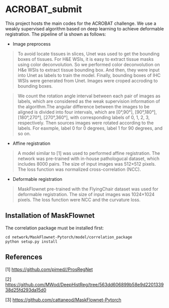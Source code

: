 # ACROBAT_submit
This project hosts the main codes for the ACROBAT challenge. We use a weakly supervised algorithm based on deep learning to achieve deformable registration. The pipeline of ia shown as follows:
* Image preprocess

>To avoid locate tissues in slices, Unet was used to get the bounding boxes of tissues. For H&E WSIs, it is easy to extract tissue masks using color deconvolution. So we performed color deconvolution on H&e WSIs to extract tissue bounding box. And then, they were input into Unet as labels to
 train the model. Finally, bounding boxes of IHC WSIs were generated from Unet. Images were croped accroding to bounding boxes.
 
>We count the rotation angle interval between each pair of images as labels, which are considered as the weak supervision information of the algorithm.The angular difference between the images to be aligned is divided into four intervals, which are [0°,90°], [90°,180°], [180°,270°], [270°,360°], with corresponding labels of 0, 1, 2, 3, respectively. Then sources images were rotated according to the labels. For eaxmple, label 0 for 0 degrees, label 1 for  90 degrees, and so on. 

* Affine registration

>A model similar to [1] was used to performed affine registration. The network was pre-trained with in-house pathologucal dataset, which includes 8000 pairs. The size of input images was 512×512 pixels. The loss function was normalized cross-correlation (NCC).

* Deformable registration

>MaskFlownet pre-trained with the FlyingChair dataset was used for deformable registration. The size of input images was 1024×1024 pixels. The loss function were NCC and the curvature loss.

## Installation of MaskFlownet
The correlation package must be installed first:
```
cd network/MaskFlownet-Pytorch/model/correlation_package
python setup.py install
```
## References

[1] https://github.com/pimed//ProsRegNet

[2] https://github.com/MWod/DeepHistReg/tree/563dd606899b58e9d220133938d25fd293da15d0

[3] https://github.com/cattaneod/MaskFlownet-Pytorch


 
